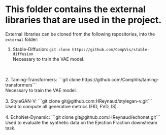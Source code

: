 # This folder contains the external libraries that are used in the project.

External libraries can be cloned from the following repositories, into the `external` folder:

1. Stable-Diffusion: ```git clone https://github.com/CompVis/stable-diffusion```
<br> Necessary to train the VAE model.
<br>
<br>
2. Taming-Transformers: ```git clone https://github.com/CompVis/taming-transformers```
<br> Necessary to train the VAE model.
<br>
<br>
3. StyleGAN-V: ```git clone git@github.com:HReynaud/stylegan-v.git```
<br> Used to compute all generative metrics (FID, FVD, IS).
<br>
<br>
4. EchoNet-Dynamic: ```git clone git@github.com:HReynaud/echonet.git```
<br> Used to evaluate the synthetic data on the Ejection Fraction downstream task.
<br>
<br>


